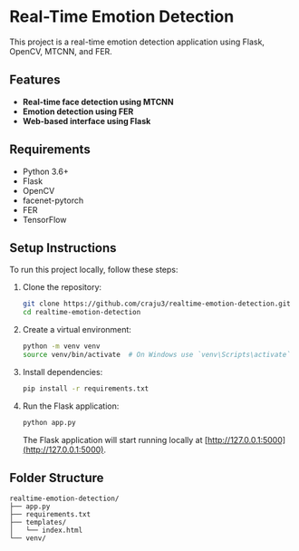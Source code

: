 # Real-Time Emotion Detection

This project is a real-time emotion detection application using Flask, OpenCV, MTCNN, and FER.

## Features

- **Real-time face detection using MTCNN**
- **Emotion detection using FER**
- **Web-based interface using Flask**

## Requirements

- Python 3.6+
- Flask
- OpenCV
- facenet-pytorch
- FER
- TensorFlow

## Setup Instructions

To run this project locally, follow these steps:

1. Clone the repository:

    ```bash
    git clone https://github.com/craju3/realtime-emotion-detection.git
    cd realtime-emotion-detection
    ```

2. Create a virtual environment:

    ```bash
    python -m venv venv
    source venv/bin/activate  # On Windows use `venv\Scripts\activate`
    ```

3. Install dependencies:

    ```bash
    pip install -r requirements.txt
    ```

4. Run the Flask application:

    ```bash
    python app.py
    ```

   The Flask application will start running locally at [http://127.0.0.1:5000](http://127.0.0.1:5000).

## Folder Structure

```plaintext
realtime-emotion-detection/
├── app.py
├── requirements.txt
├── templates/
│   └── index.html
└── venv/
